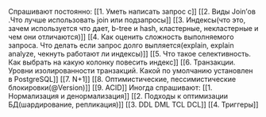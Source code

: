 Спрашивают постоянно:
[[1. Уметь написать запрос с]]
[[2. Виды Join’ов .Что лучше использовать join или подзапросы]]
[[3. Индексы(что это, зачем используется что дает, b-tree и hash, кластерные, некластерные и чем они отличаются)]]
[[4. Как оценить сложность выполняемого запроса. Что делать если запрос долго выпляется(explain, explain analyze, чекнуть работают ли индексы)]]
[[5. Что такое селективность. Как выбрать на какую колонку повесить индекс]]
[[6. Транзакции. Уровни изолированности транзакций. Какой по умолчанию установлен в PostgreSQL]]
[[7. N+1]]
[[8. Оптимистические, пессимистические блокировки(@Version)]]
[[9. ACID]]
Иногда спрашивают:
[[1. Нормализация и денормализация]]
[[2. Подходы к оптимизации БД(шардирование, репликация)]]
[[3. DDL DML TCL DCL]]
[[4. Триггеры]]
